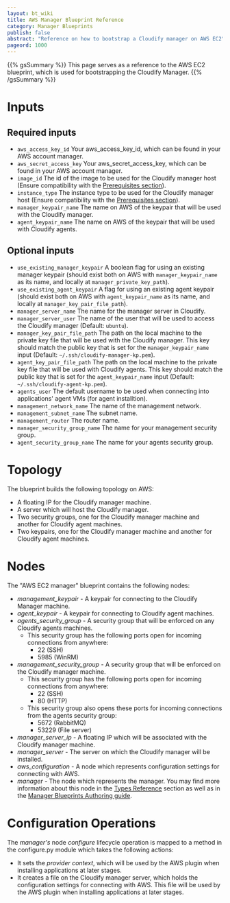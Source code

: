 ```yaml
---
layout: bt_wiki
title: AWS Manager Blueprint Reference
category: Manager Blueprints
publish: false
abstract: "Reference on how to bootstrap a Cloudify manager on AWS EC2"
pageord: 1000
---
```


{{% gsSummary %}} This page serves as a reference to the AWS EC2 blueprint, which is used for bootstrapping the Cloudify Manager.
{{% /gsSummary %}}


# Inputs

## Required inputs

* `aws_access_key_id` Your aws_access_key_id, which can be found in your AWS account manager.
* `aws_secret_access_key` Your aws_secret_access_key, which can be found in your AWS account manager.
* `image_id` The id of the image to be used for the Cloudify manager host (Ensure compatibility with the [Prerequisites section](getting-started-prerequisites.html#prerequisites)).
* `instance_type` The instance type to be used for the Cloudify manager host (Ensure compatibility with the [Prerequisites section](getting-started-prerequisites.html#prerequisites)).
* `manager_keypair_name` The name on AWS of the keypair that will be used with the Cloudify manager.
* `agent_keypair_name` The name on AWS of the keypair that will be used with Cloudify agents.

## Optional inputs
* `use_existing_manager_keypair` A boolean flag for using an existing manager keypair (should exist both on AWS with `manager_keypair_name` as its name, and locally at `manager_private_key_path`).
* `use_existing_agent_keypair` A flag for using an existing agent keypair (should exist both on AWS with `agent_keypair_name` as its name, and locally at `manager_key_pair_file_path`).
* `manager_server_name` The name for the manager server in Cloudify.
* `manager_server_user` The name of the user that will be used to access the Cloudify manager (Default: `ubuntu`).
* `manager_key_pair_file_path` The path on the local machine to the private key file that will be used with the Cloudify manager. This key should match the public key that is set for the `manager_keypair_name` input (Default: `~/.ssh/cloudify-manager-kp.pem`).
* `agent_key_pair_file_path` The path on the local machine to the private key file that will be used with Cloudify agents. This key should match the public key that is set for the `agent_keypair_name` input (Default: `~/.ssh/cloudify-agent-kp.pem`).
* `agents_user` The default username to be used when connecting into applications' agent VMs (for agent installtion).
* `management_network_name` The name of the management network.
* `management_subnet_name` The subnet name.
* `management_router` The router name.
* `manager_security_group_name` The name for your management security group.
* `agent_security_group_name` The name for your agents security group.

# Topology

The blueprint builds the following topology on AWS:

  - A floating IP for the Cloudify manager machine.
  - A server which will host the Cloudify manager.
  - Two security groups, one for the Cloudify manager machine and another for Cloudify agent machines.
  - Two keypairs, one for the Cloudify manager machine and another for Cloudify agent machines.


# Nodes

The "AWS EC2 manager" blueprint contains the following nodes:

  - *management_keypair* - A keypair for connecting to the Cloudify Manager machine.
  - *agent_keypair* - A keypair for connecting to Cloudify agent machines.
  - *agents_security_group* - A security group that will be enforced on any Cloudify agents machines.
    - This security group has the following ports open for incoming connections from anywhere:
      - 22 (SSH)
      - 5985 (WinRM)
  - *management_security_group* - A security group that will be enforced on the Cloudify manager machine.
    - This security group has the following ports open for incoming connections from anywhere:
      - 22 (SSH)
      - 80 (HTTP)
    - This security group also opens these ports for incoming connections from the agents security group:
      - 5672 (RabbitMQ)
      - 53229 (File server)
  - *manager_server_ip* - A floating IP which will be associated with the Cloudify manager machine.
  - *manager_server* - The server on which the Cloudify manager will be installed.
  - *aws_configuration* - A node which represents configuration settings for connecting with AWS.
  - *manager* - The node which represents the manager. You may find more information about this node in the [Types Reference](#reference-types.html#cloudifymanager-type) section as well as in the [Manager Blueprints Authoring guide](getting-started-write-blueprint.html).


# Configuration Operations

The *manager's* node *configure* lifecycle operation is mapped to a method in the configure.py module which takes the following actions:

  - It sets the *provider context*, which will be used by the AWS plugin when installing applications at later stages.
  - It creates a file on the Cloudify manager server, which holds the configuration settings for connecting with AWS. This file will be used by the AWS plugin when installing applications at later stages.
